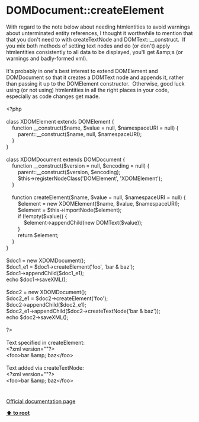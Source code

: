 # DOMDocument::createElement




<div class="phpcode"><span class="html">
With regard to the note below about needing htmlentities to avoid warnings about unterminated entity references, I thought it worthwhile to mention that that you don&apos;t need to with createTextNode and DOMText::__construct.&#xA0; If you mix both methods of setting text nodes and do (or don&apos;t) apply htmlentities consistently to all data to be displayed, you&apos;ll get &amp;amp;s (or warnings and badly-formed xml).<br><br>It&apos;s probably in one&apos;s best interest to extend DOMElement and DOMDocument so that it creates a DOMText node and appends it, rather than passing it up to the DOMElement constructor.&#xA0; Otherwise, good luck using (or not using) htmlentities in all the right places in your code, especially as code changes get made.<br><br><span class="default">&lt;?php<br><br></span><span class="keyword">class </span><span class="default">XDOMElement </span><span class="keyword">extends </span><span class="default">DOMElement </span><span class="keyword">{<br>&#xA0; &#xA0; function </span><span class="default">__construct</span><span class="keyword">(</span><span class="default">$name</span><span class="keyword">, </span><span class="default">$value </span><span class="keyword">= </span><span class="default">null</span><span class="keyword">, </span><span class="default">$namespaceURI </span><span class="keyword">= </span><span class="default">null</span><span class="keyword">) {<br>&#xA0; &#xA0; &#xA0; &#xA0; </span><span class="default">parent</span><span class="keyword">::</span><span class="default">__construct</span><span class="keyword">(</span><span class="default">$name</span><span class="keyword">, </span><span class="default">null</span><span class="keyword">, </span><span class="default">$namespaceURI</span><span class="keyword">);<br>&#xA0; &#xA0; }<br>}<br><br>class </span><span class="default">XDOMDocument </span><span class="keyword">extends </span><span class="default">DOMDocument </span><span class="keyword">{<br>&#xA0; &#xA0; function </span><span class="default">__construct</span><span class="keyword">(</span><span class="default">$version </span><span class="keyword">= </span><span class="default">null</span><span class="keyword">, </span><span class="default">$encoding </span><span class="keyword">= </span><span class="default">null</span><span class="keyword">) {<br>&#xA0; &#xA0; &#xA0; &#xA0; </span><span class="default">parent</span><span class="keyword">::</span><span class="default">__construct</span><span class="keyword">(</span><span class="default">$version</span><span class="keyword">, </span><span class="default">$encoding</span><span class="keyword">);<br>&#xA0; &#xA0; &#xA0; &#xA0; </span><span class="default">$this</span><span class="keyword">-&gt;</span><span class="default">registerNodeClass</span><span class="keyword">(</span><span class="string">&apos;DOMElement&apos;</span><span class="keyword">, </span><span class="string">&apos;XDOMElement&apos;</span><span class="keyword">);<br>&#xA0; &#xA0; }<br><br>&#xA0; &#xA0; function </span><span class="default">createElement</span><span class="keyword">(</span><span class="default">$name</span><span class="keyword">, </span><span class="default">$value </span><span class="keyword">= </span><span class="default">null</span><span class="keyword">, </span><span class="default">$namespaceURI </span><span class="keyword">= </span><span class="default">null</span><span class="keyword">) {<br>&#xA0; &#xA0; &#xA0; &#xA0; </span><span class="default">$element </span><span class="keyword">= new </span><span class="default">XDOMElement</span><span class="keyword">(</span><span class="default">$name</span><span class="keyword">, </span><span class="default">$value</span><span class="keyword">, </span><span class="default">$namespaceURI</span><span class="keyword">);<br>&#xA0; &#xA0; &#xA0; &#xA0; </span><span class="default">$element </span><span class="keyword">= </span><span class="default">$this</span><span class="keyword">-&gt;</span><span class="default">importNode</span><span class="keyword">(</span><span class="default">$element</span><span class="keyword">);<br>&#xA0; &#xA0; &#xA0; &#xA0; if (!empty(</span><span class="default">$value</span><span class="keyword">)) {<br>&#xA0; &#xA0; &#xA0; &#xA0; &#xA0; &#xA0; </span><span class="default">$element</span><span class="keyword">-&gt;</span><span class="default">appendChild</span><span class="keyword">(new </span><span class="default">DOMText</span><span class="keyword">(</span><span class="default">$value</span><span class="keyword">));<br>&#xA0; &#xA0; &#xA0; &#xA0; }<br>&#xA0; &#xA0; &#xA0; &#xA0; return </span><span class="default">$element</span><span class="keyword">;<br>&#xA0; &#xA0; }<br>}<br><br></span><span class="default">$doc1 </span><span class="keyword">= new </span><span class="default">XDOMDocument</span><span class="keyword">();<br></span><span class="default">$doc1_e1 </span><span class="keyword">= </span><span class="default">$doc1</span><span class="keyword">-&gt;</span><span class="default">createElement</span><span class="keyword">(</span><span class="string">&apos;foo&apos;</span><span class="keyword">, </span><span class="string">&apos;bar &amp; baz&apos;</span><span class="keyword">);<br></span><span class="default">$doc1</span><span class="keyword">-&gt;</span><span class="default">appendChild</span><span class="keyword">(</span><span class="default">$doc1_e1</span><span class="keyword">);<br>echo </span><span class="default">$doc1</span><span class="keyword">-&gt;</span><span class="default">saveXML</span><span class="keyword">();<br><br></span><span class="default">$doc2 </span><span class="keyword">= new </span><span class="default">XDOMDocument</span><span class="keyword">();<br></span><span class="default">$doc2_e1 </span><span class="keyword">= </span><span class="default">$doc2</span><span class="keyword">-&gt;</span><span class="default">createElement</span><span class="keyword">(</span><span class="string">&apos;foo&apos;</span><span class="keyword">);<br></span><span class="default">$doc2</span><span class="keyword">-&gt;</span><span class="default">appendChild</span><span class="keyword">(</span><span class="default">$doc2_e1</span><span class="keyword">);<br></span><span class="default">$doc2_e1</span><span class="keyword">-&gt;</span><span class="default">appendChild</span><span class="keyword">(</span><span class="default">$doc2</span><span class="keyword">-&gt;</span><span class="default">createTextNode</span><span class="keyword">(</span><span class="string">&apos;bar &amp; baz&apos;</span><span class="keyword">));<br>echo </span><span class="default">$doc2</span><span class="keyword">-&gt;</span><span class="default">saveXML</span><span class="keyword">();<br><br></span><span class="default">?&gt;<br></span><br>Text specified in createElement:<br>&lt;?xml version=&quot;&quot;?&gt;<br>&lt;foo&gt;bar &amp;amp; baz&lt;/foo&gt;<br><br>Text added via createTextNode:<br>&lt;?xml version=&quot;&quot;?&gt;<br>&lt;foo&gt;bar &amp;amp; baz&lt;/foo&gt;</span>
</div>
  

#

[Official documentation page](https://www.php.net/manual/en/domdocument.createelement.php)

**[⬆ to root](/)**